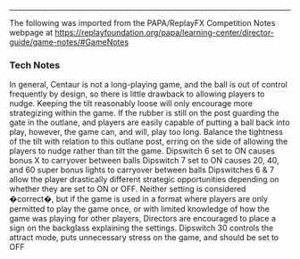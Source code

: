 ***
The following was imported from the PAPA/ReplayFX Competition Notes webpage at https://replayfoundation.org/papa/learning-center/director-guide/game-notes/#GameNotes

### Tech Notes
            
In general, Centaur is not a long-playing game, and the ball is out of control frequently by design, so there is little drawback to allowing players to nudge. Keeping the tilt reasonably loose will only encourage more strategizing within the game. If the rubber is still on the post guarding the gate in the outlane, and players are easily capable of putting a ball back into play, however, the game can, and will, play too long. Balance the tightness of the tilt with relation to this outlane post, erring on the side of allowing the players to nudge rather than tilt the game. Dipswitch 6 set to ON causes bonus X to carryover between balls Dipswitch 7 set to ON causes 20, 40, and 60 super bonus lights to carryover between balls Dipswitches 6 & 7 allow the player drastically different strategic opportunities depending on whether they are set to ON or OFF. Neither setting is considered �correct�, but if the game is used in a format where players are only permitted to play the game once, or with limited knowledge of how the game was playing for other players, Directors are encouraged to place a sign on the backglass explaining the settings. Dipswitch 30 controls the attract mode, puts unnecessary stress on the game, and should be set to OFF